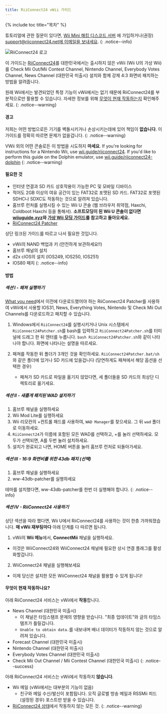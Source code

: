 ```yaml
---
title: RiiConnect24 vWii 가이드
---
```


{% include toc title="목차" %}

튜토리얼에 관한 질문이 있다면, [Wii Mini 해킹 디스코드 서버](https://discord.gg/rc24) 에 가입하거나(권장) [support@riiconnect24.net에 이메일을 보내세요](mailto:support@riiconnect24.net).
{: .notice--info}

![RiiConnect24 로고](/images/WiiRC24Logo.jpg)

이 가이드는 [RiiConnect24](https://rc24.xyz)를 대한민국에서는 출시하지 않은 vWii (Wii U의 가상 Wii) 를 Check Mii Out/Mii Contest Channel, Nintendo Channel, Everybody Votes Channel, News Channel (대한민국 미출시) 설치와 함께 강제 4:3 화면비 패치하는 방법을 알려줍니다.

원래 Wii에서는 발견되었던 특정 기능이 vWii에서는 없기 때문에 RiiConnect24를 부분적으로만 활용할 수 있습니다. 자세한 정보를 위해 [무엇이 현재 작동하는지](#whats-currently-working) 확인해주세요.
{: .notice--warning}

#### 경고

저희는 어떤 방법으로든 기기를 벽돌시키거나 손상시키는데에 있어 책임이 **없습니다**. 이 가이드를 정확히 따르면 문제가 없을겁니다.
{: .notice--warning}

VWii 외의 어떤 콘솔로든 이 방법을 시도하지 **마세요**. If you're looking for instructions for a Nintendo Wii, use [wii.guide/riiconnect24](riiconnect24). If you'd like to perform this guide on the Dolphin emulator, use [wii.guide/riiconnect24-dolphin](/riiconnect24-dolphin)
{: .notice--warning}

#### 필요한 것

* 인터넷 연결과 SD 카드 상호작용이 가능한 PC 및 모바일 디바이스
* 적어도 2GB 이상의 여유 공간이 있는 FAT32로 포맷된 SD 카드. FAT32로 포맷된 SDHC나 SDXC도 작동하는 것으로 알려져 있습니다.
* 홈브루 런처를 실행시킬 수 있는 Wii U 콘솔 (웹 브라우저 취약점, Haxchi, Coldboot Haxchi 등을 통해서). **소프트모딩이 된 Wii U 콘솔이 없다면 [wiiuguide.xyz](https://wiiuguide.xyz)와 [가상 Wii 모딩 가이드](https://wiiuguide.xyz/#/vwii-modding)를 참고하고 돌아오세요.**
* [RiiConnect24 Patcher](https://github.com/RiiConnect24/RiiConnect24-Patcher/releases)

상단 링크된 가이드를 따르고 나서 필요한 것입니다.
* vWii의 NAND 백업과 키 (안전하게 보관하세요!!)
* 홈브루 채널의 설치
* d2x cIOS의 설치 (IOS249, IOS250, IOS251)
* IOS80 패치
{: .notice--info}

#### 방법

##### 섹션 I - 패쳐 실행하기

[What you need](#what-you-need)에서 이전에 다운로드했어야 하는 RiiConnect24 Patcher를 사용하여 vWii에서 사용할 IOS31, News, Everything Votes, Nintendo 및 Check Mii Out Channels를 다운로드하고 패치할 수 있습니다.

1. Windows에서 `RiiConnect24`를 실행시키거나 Unix 시스템에서 `RiiConnect24Patcher.sh`를 bash를 입력하고 `RiiConnect24Patcher.sh`를 터미널에 드래그 한 뒤 엔터를 누릅니다. `bash RiiConnect24Patcher.sh`와 같이 나타나야 합니다. 화면에 나타나는 설명을 따르세요.

2. 패쳐를 작동한 뒤 폴더가 3개인 것을 확인하세요. `RiiConnect24Patcher.bat/sh`와 같은 폴더에 있거나 SD 카드에 있을겁니다 (당연하게도 패쳐에서 해당 옵션을 선택한 경우)
   - 패쳐가 SD 카드로 파일을 옮기지 않았다면, 세 폴더들을 SD 카드의 최상단 디렉토리로 옮기세요.

##### 섹션 II - 새롭게 패치된 WAD 설치하기

1. 홈브루 채널을 실행하세요
2. Wii Mod Lite를 실행하세요
3. Wii 리모컨의 +컨트롤 패드를 사용하여, `WAD Manager`를 찾으세요. 그 뒤 `wad` 폴더로 이동하세요.
4. `RiiConnect24`가 이름에 포함된 모든 WAD를 선택하고, +를 눌러 선택하세요. 모두가 선택되면, A를 두번 눌러 설치하세요.
5. 설치가 완료되고 나면, HOME 버튼을 눌러 홈브루 런처로 되돌아가세요.

##### 섹션 III - 16:9 화면비를 위한 43db 패치 (선택)

1. 홈브루 채널을 실행하세요
2. ww-43db-patcher를 실행하세요

테마를 설치했다면, ww-43db-patcher를 한번 더 실행해야 합니다.
{: .notice--info}

##### 섹션 IV - RiiConnect24 사용하기

상단 섹션을 따라 했다면, Wii U에서 RiiConnect24를 사용하는 것이 한층 가까워졌습니다. **매 vWii 재부팅마다** 아래 단계를 다 따르면 됩니다.

1. vWii의 **Wii 메뉴**에서, **ConnectMii** 채널을 실행하세요.
* 이것은 WiiConnect24와 WiiConnect24 채널에 필요한 상시 연결 플래그를 활성화할겁니다.
2. WiiConnect24 채널을 실행해보세요
* 이제 당신은 설치한 모든 WiiConnect24 채널을 활용할 수 있게 됩니다!

#### 무엇이 현재 작동하나요?
아래 RiiConnect24 서비스는 vWii에서 **작동**합니다.
* News Channel (대한민국 미출시)
    * 이 채널은 타임스탬프 문제의 영향을 받습니다. "최종 업데이트"와 글의 타임스탬프가 틀릴겁니다.
    * `Unable to obtain data.`를 내보내며 배너 데이터가 작동하지 않는 것으로 알려져 있습니다.
* Forecast Channel (대한민국 미출시)
* Nintendo Channel (대한민국 미출시)
* Everybody Votes Channel (대한민국 미출시)
* Check Mii Out Channel / Mii Contest Channel (대한민국 미출시)
{: .notice--success}

아래 RiiConnect24 서비스는 vWii에서 작동하지 **않습니다**.
* Wii 메일 (vWii에서는 대부분의 기능이 없음)
    * 친구와 메일 수신/발신이 포함됩니다. 오직 글로벌 방송 메일과 RSSMii 피드 (설정된 경우) 포스트만 받을 수 있습니다.
* [RiiConnect24 상태](https://rc24.xyz/stats/index.html)에서 작동하지 않는 모든 것.
{: .notice--warning}
